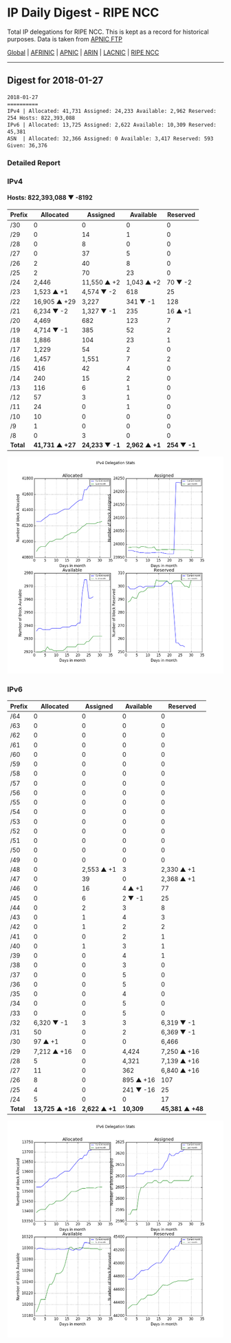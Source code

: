 # IP Daily Digest - RIPE NCC

Total IP delegations for RIPE NCC. This is kept as a record for historical purposes. Data is taken from [APNIC FTP](https://ftp.apnic.net/)

[Global](https://github.com/csmets/IP-Daily-Digest) | [AFRINIC](https://github.com/csmets/IP-Daily-Digest/tree/master/archives/AFRINIC) | [APNIC](https://github.com/csmets/IP-Daily-Digest/tree/master/archives/APNIC) | [ARIN](https://github.com/csmets/IP-Daily-Digest/tree/master/archives/ARIN) | [LACNIC](https://github.com/csmets/IP-Daily-Digest/tree/master/archives/LACNIC) | [RIPE NCC](https://github.com/csmets/IP-Daily-Digest/tree/master/archives/RIPE_NCC)

---

## Digest for 2018-01-27
```
2018-01-27
==========
IPv4 | Allocated: 41,731 Assigned: 24,233 Available: 2,962 Reserved: 254 Hosts: 822,393,088
IPv6 | Allocated: 13,725 Assigned: 2,622 Available: 10,309 Reserved: 45,381
ASN  | Allocated: 32,366 Assigned: 0 Available: 3,417 Reserved: 593 Given: 36,376
```

### Detailed Report

### IPv4

#### Hosts: **822,393,088 ▼ -8192**

| Prefix | Allocated | Assigned | Available | Reserved |
| ----- | ----- | ----- | ----- | ----- |
| /30 | 0 | 0 | 0 | 0 |
| /29 | 0 | 14 | 1 | 0 |
| /28 | 0 | 8 | 0 | 0 |
| /27 | 0 | 37 | 5 | 0 |
| /26 | 2 | 40 | 8 | 0 |
| /25 | 2 | 70 | 23 | 0 |
| /24 | 2,446 | 11,550 ▲ +2 | 1,043 ▲ +2 | 70 ▼ -2 |
| /23 | 1,523 ▲ +1 | 4,574 ▼ -2 | 618 | 25 |
| /22 | 16,905 ▲ +29 | 3,227 | 341 ▼ -1 | 128 |
| /21 | 6,234 ▼ -2 | 1,327 ▼ -1 | 235 | 16 ▲ +1 |
| /20 | 4,469 | 682 | 123 | 7 |
| /19 | 4,714 ▼ -1 | 385 | 52 | 2 |
| /18 | 1,886 | 104 | 23 | 1 |
| /17 | 1,229 | 54 | 2 | 0 |
| /16 | 1,457 | 1,551 | 7 | 2 |
| /15 | 416 | 42 | 4 | 0 |
| /14 | 240 | 15 | 2 | 0 |
| /13 | 116 | 6 | 1 | 0 |
| /12 | 57 | 3 | 1 | 0 |
| /11 | 24 | 0 | 1 | 0 |
| /10 | 10 | 0 | 0 | 0 |
| /9 | 1 | 0 | 0 | 0 |
| /8 | 0 | 3 | 0 | 0 |
| **Total** | **41,731 ▲ +27** | **24,233 ▼ -1** | **2,962 ▲ +1** | **254 ▼ -1** |

![ipv4-stats](ipv4-figure.png)

### IPv6

| Prefix | Allocated | Assigned | Available | Reserved |
| ----- | ----- | ----- | ----- | ----- |
| /64 | 0 | 0 | 0 | 0 |
| /63 | 0 | 0 | 0 | 0 |
| /62 | 0 | 0 | 0 | 0 |
| /61 | 0 | 0 | 0 | 0 |
| /60 | 0 | 0 | 0 | 0 |
| /59 | 0 | 0 | 0 | 0 |
| /58 | 0 | 0 | 0 | 0 |
| /57 | 0 | 0 | 0 | 0 |
| /56 | 0 | 0 | 0 | 0 |
| /55 | 0 | 0 | 0 | 0 |
| /54 | 0 | 0 | 0 | 0 |
| /53 | 0 | 0 | 0 | 0 |
| /52 | 0 | 0 | 0 | 0 |
| /51 | 0 | 0 | 0 | 0 |
| /50 | 0 | 0 | 0 | 0 |
| /49 | 0 | 0 | 0 | 0 |
| /48 | 0 | 2,553 ▲ +1 | 3 | 2,330 ▲ +1 |
| /47 | 0 | 39 | 0 | 2,368 ▲ +1 |
| /46 | 0 | 16 | 4 ▲ +1 | 77 |
| /45 | 0 | 6 | 2 ▼ -1 | 25 |
| /44 | 0 | 2 | 3 | 8 |
| /43 | 0 | 1 | 4 | 3 |
| /42 | 0 | 1 | 2 | 2 |
| /41 | 0 | 0 | 2 | 1 |
| /40 | 0 | 1 | 3 | 1 |
| /39 | 0 | 0 | 4 | 1 |
| /38 | 0 | 0 | 3 | 0 |
| /37 | 0 | 0 | 5 | 0 |
| /36 | 0 | 0 | 5 | 0 |
| /35 | 0 | 0 | 4 | 0 |
| /34 | 0 | 0 | 5 | 0 |
| /33 | 0 | 0 | 5 | 0 |
| /32 | 6,320 ▼ -1 | 3 | 3 | 6,319 ▼ -1 |
| /31 | 50 | 0 | 2 | 6,369 ▼ -1 |
| /30 | 97 ▲ +1 | 0 | 0 | 6,466 |
| /29 | 7,212 ▲ +16 | 0 | 4,424 | 7,250 ▲ +16 |
| /28 | 5 | 0 | 4,321 | 7,139 ▲ +16 |
| /27 | 11 | 0 | 362 | 6,840 ▲ +16 |
| /26 | 8 | 0 | 895 ▲ +16 | 107 |
| /25 | 4 | 0 | 241 ▼ -16 | 25 |
| /24 | 5 | 0 | 0 | 17 |
| **Total** | **13,725 ▲ +16** | **2,622 ▲ +1** | **10,309** | **45,381 ▲ +48** |

![ipv6-stats](ipv6-figure.png)